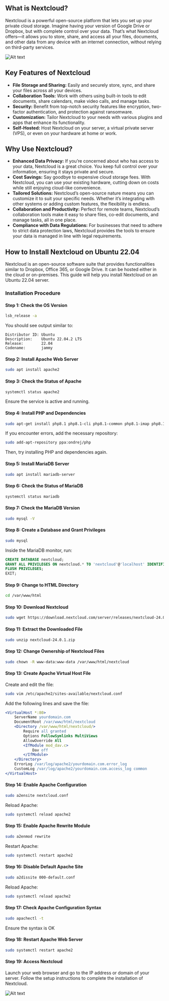 ## What is Nextcloud?

Nextcloud is a powerful open-source platform that lets you set up your private cloud storage. Imagine having your version of Google Drive or Dropbox, but with complete control over your data. That’s what Nextcloud offers—it allows you to store, share, and access all your files, documents, and other data from any device with an internet connection, without relying on third-party services.

![Alt text](https://nextcloud.com/c/uploads/2023/07/nextcloud-home-featured-image-3.jpg)

## Key Features of Nextcloud

- **File Storage and Sharing:** Easily and securely store, sync, and share your files across all your devices.
- **Collaboration Tools:** Work with others using built-in tools to edit documents, share calendars, make video calls, and manage tasks.
- **Security:** Benefit from top-notch security features like encryption, two-factor authentication, and protection against ransomware.
- **Customization:** Tailor Nextcloud to your needs with various plugins and apps that enhance its functionality.
- **Self-Hosted:** Host Nextcloud on your server, a virtual private server (VPS), or even on your hardware at home or work.

## Why Use Nextcloud?

- **Enhanced Data Privacy:** If you’re concerned about who has access to your data, Nextcloud is a great choice. You keep full control over your information, ensuring it stays private and secure.
- **Cost Savings:** Say goodbye to expensive cloud storage fees. With Nextcloud, you can use your existing hardware, cutting down on costs while still enjoying cloud-like convenience.
- **Tailored Solutions:** Nextcloud’s open-source nature means you can customize it to suit your specific needs. Whether it’s integrating with other systems or adding custom features, the flexibility is endless.
- **Collaboration and Productivity:** Perfect for remote teams, Nextcloud’s collaboration tools make it easy to share files, co-edit documents, and manage tasks, all in one place.
- **Compliance with Data Regulations:** For businesses that need to adhere to strict data protection laws, Nextcloud provides the tools to ensure your data is managed in line with legal requirements.

## How to Install Nextcloud on Ubuntu 22.04

Nextcloud is an open-source software suite that provides functionalities similar to Dropbox, Office 365, or Google Drive. It can be hosted either in the cloud or on-premises. This guide will help you install Nextcloud on an Ubuntu 22.04 server.

### Installation Procedure

#### Step 1: Check the OS Version

```bash
lsb_release -a
```

You should see output similar to:

```
Distributor ID: Ubuntu
Description:    Ubuntu 22.04.2 LTS
Release:        22.04
Codename:       jammy
```

#### Step 2: Install Apache Web Server

```bash
sudo apt install apache2
```

#### Step 3: Check the Status of Apache

```bash
systemctl status apache2
```

Ensure the service is active and running.

#### Step 4: Install PHP and Dependencies

```bash
sudo apt-get install php8.1 php8.1-cli php8.1-common php8.1-imap php8.1-redis php8.1-snmp php8.1-xml php8.1-zip php8.1-mbstring php8.1-curl php8.1-gd php8.1-mysql
```

If you encounter errors, add the necessary repository:

```bash
sudo add-apt-repository ppa:ondrej/php
```

Then, try installing PHP and dependencies again.

#### Step 5: Install MariaDB Server

```bash
sudo apt install mariadb-server
```

#### Step 6: Check the Status of MariaDB

```bash
systemctl status mariadb
```

#### Step 7: Check the MariaDB Version

```bash
sudo mysql -V
```

#### Step 8: Create a Database and Grant Privileges

```bash
sudo mysql
```

Inside the MariaDB monitor, run:

```sql
CREATE DATABASE nextcloud;
GRANT ALL PRIVILEGES ON nextcloud.* TO 'nextcloud'@'localhost' IDENTIFIED BY 'Govind1234';
FLUSH PRIVILEGES;
EXIT;
```

#### Step 9: Change to HTML Directory

```bash
cd /var/www/html
```

#### Step 10: Download Nextcloud

```bash
sudo wget https://download.nextcloud.com/server/releases/nextcloud-24.0.1.zip
```

#### Step 11: Extract the Downloaded File

```bash
sudo unzip nextcloud-24.0.1.zip
```

#### Step 12: Change Ownership of Nextcloud Files

```bash
sudo chown -R www-data:www-data /var/www/html/nextcloud
```

#### Step 13: Create Apache Virtual Host File

Create and edit the file:

```bash
sudo vim /etc/apache2/sites-available/nextcloud.conf
```

Add the following lines and save the file:

```apache
<VirtualHost *:80>
    ServerName yourdomain.com
    DocumentRoot /var/www/html/nextcloud
    <Directory /var/www/html/nextcloud/>
        Require all granted
        Options FollowSymlinks MultiViews
        AllowOverride All
        <IfModule mod_dav.c>
            Dav off
        </IfModule>
    </Directory>
    ErrorLog /var/log/apache2/yourdomain.com.error_log
    CustomLog /var/log/apache2/yourdomain.com.access_log common
</VirtualHost>
```

#### Step 14: Enable Apache Configuration

```bash
sudo a2ensite nextcloud.conf
```

Reload Apache:

```bash
sudo systemctl reload apache2
```

#### Step 15: Enable Apache Rewrite Module

```bash
sudo a2enmod rewrite
```

Restart Apache:

```bash
sudo systemctl restart apache2
```

#### Step 16: Disable Default Apache Site

```bash
sudo a2dissite 000-default.conf
```

Reload Apache:

```bash
sudo systemctl reload apache2
```

#### Step 17: Check Apache Configuration Syntax

```bash
sudo apachectl -t
```

Ensure the syntax is OK

#### Step 18: Restart Apache Web Server

```bash
sudo systemctl restart apache2
```

#### Step 19: Access Nextcloud

Launch your web browser and go to the IP address or domain of your server. Follow the setup instructions to complete the installation of Nextcloud.

![Alt text](https://nextcloud.com/media/nextcloud20.png)
